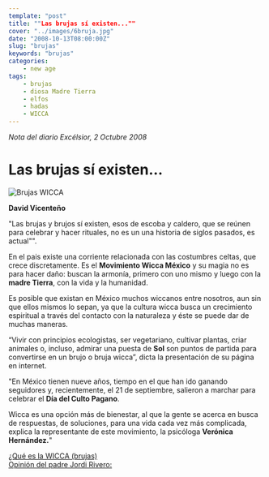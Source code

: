 ```yaml
---
template: "post"
title: ""Las brujas sí existen...""
cover: "../images/6bruja.jpg"
date: "2008-10-13T08:00:00Z"
slug: "brujas"
keywords: "brujas"
categories: 
    - new age
tags:
    - brujas
    - diosa Madre Tierra
    - elfos
    - hadas
    - WICCA
---
```


*Nota del diario Excélsior, 2 Octubre 2008*

# Las brujas sí existen...
![Brujas WICCA](../images/6Brujas.jpg)

**David Vicenteño**

"Las brujas y brujos sí existen, esos de escoba y caldero, que se reúnen para celebrar y hacer rituales, no es un una historia de siglos pasados, es actual"".  

En el pais existe una corriente relacionada con las costumbres celtas, que crece discretamente. Es el **Movimiento Wicca México** y su magia no es para hacer daño: buscan la armonía, primero con uno mismo y luego con la **madre Tierra**, con la vida y la humanidad.  

Es posible que existan en México muchos wiccanos entre nosotros, aun sin que ellos mismos lo sepan, ya que la cultura wicca busca un crecimiento espiritual a través del contacto con la naturaleza y éste se puede dar de muchas maneras.

“Vivir con principios ecologistas, ser vegetariano, cultivar plantas, criar animales o, incluso, admirar una puesta de **Sol** son puntos de partida para convertirse en un brujo o bruja wicca”, dicta la presentación de su página en internet.  

"En México tienen nueve años, tiempo en el que han ido ganando seguidores y, recientemente, el 21 de septiembre, salieron a marchar para celebrar el **Día del Culto Pagano**.  

Wicca es una opción más de bienestar, al que la gente se acerca en busca de respuestas, de soluciones, para una vida cada vez más complicada, explica la representante de este movimiento, la psicóloga **Verónica Hernández.**"

[¿Qué es la WICCA (brujas)](http://es.wikipedia.org/wiki/Wicca)  
[Opinión del padre Jordi Rivero: ](http://www.corazones.org/apologetica/grupos/wicca.htm)


